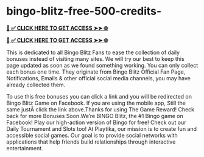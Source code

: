 # bingo-blitz-free-500-credits-

**[📌 ✅ CLICK HERE TO GET ACCESS ➤➤ 🌐](https://newmegadeals.xyz/Bingo-blits/)**




**[📌 ✅ CLICK HERE TO GET ACCESS ➤➤ 🌐](https://newmegadeals.xyz/Bingo-blits/)**


This is dedicated to all Bingo Blitz Fans to ease the collection of daily bonuses instead of visiting many sites. We will try our best to keep this page updated as soon as we found something working. You can only collect each bonus one time. They originate from Bingo Blitz Official Fan Page, Notifications, Emails & other official social media channels, you may have already collected them.

To use this free bonuses you can click a link and you will be redirected on Bingo Blitz Game on Facebook. If you are using the mobile app, Still the same justÂ click the link above.Thanks for using The Game Reward! Check back for more Bonuses Soon.We’re BINGO Blitz, the #1 Bingo game on Facebook! Play our high-action version of Bingo for free! Check out our Daily Tournament and Slots too! At Playtika, our mission is to create fun and accessible social games. Our goal is to provide social networks with applications that help friends build relationships through interactive entertainment.

